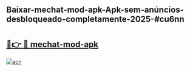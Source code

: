 ## Baixar-mechat-mod-apk-Apk-sem-anúncios-desbloqueado-completamente-2025-#cu6nn

# <h2><a href="https://ainizakaria.my?title=mechat-mod-apk&ref=20M">🔗👉 🔴 mechat-mod-apk</a></h2>

[![acn](https://github.com/user-attachments/assets/0f9c940e-d8b0-45ae-aac7-cd30a18b3e1c)](https://ainizakaria.my?title=mechat-mod-apk&ref=20M)

